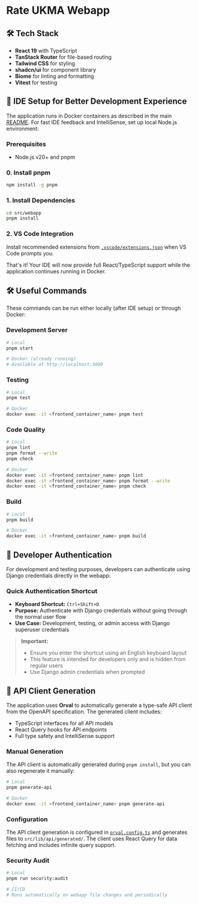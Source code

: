 # Rate UKMA Webapp

## 🛠️ Tech Stack

- **React 19** with TypeScript
- **TanStack Router** for file-based routing
- **Tailwind CSS** for styling
- **shadcn/ui** for component library
- **Biome** for linting and formatting
- **Vitest** for testing

## 🚀 IDE Setup for Better Development Experience

The application runs in Docker containers as described in the main [README](../../README.md). For fast IDE feedback and IntelliSense, set up local Node.js environment:

### Prerequisites

- Node.js v20+ and pnpm

### 0. Install pnpm

```bash
npm install -g pnpm
```

### 1. Install Dependencies

```bash
cd src/webapp
pnpm install
```

### 2. VS Code Integration

Install recommended extensions from [`.vscode/extensions.json`](../../.vscode/extensions.json) when VS Code prompts you.

That's it! Your IDE will now provide full React/TypeScript support while the application continues running in Docker.

## 🛠️ Useful Commands

These commands can be run either locally (after IDE setup) or through Docker:

### Development Server

```bash
# Local
pnpm start

# Docker (already running)
# Available at http://localhost:3000
```

### Testing

```bash
# Local
pnpm test

# Docker
docker exec -it <frontend_container_name> pnpm test
```

### Code Quality

```bash
# Local
pnpm lint
pnpm format --write
pnpm check

# Docker
docker exec -it <frontend_container_name> pnpm lint
docker exec -it <frontend_container_name> pnpm format --write
docker exec -it <frontend_container_name> pnpm check
```

### Build

```bash
# Local
pnpm build

# Docker
docker exec -it <frontend_container_name> pnpm build
```

## 🔐 Developer Authentication

For development and testing purposes, developers can authenticate using Django credentials directly in the webapp:

### Quick Authentication Shortcut

- **Keyboard Shortcut:** `Ctrl+Shift+D`
- **Purpose:** Authenticate with Django credentials without going through the normal user flow
- **Use Case:** Development, testing, or admin access with Django superuser credentials

> **Important:**
>
> - Ensure you enter the shortcut using an English keyboard layout
> - This feature is intended for developers only and is hidden from regular users
> - Use Django admin credentials when prompted

## 🔌 API Client Generation

The application uses **Orval** to automatically generate a type-safe API client from the OpenAPI specification. The generated client includes:

- TypeScript interfaces for all API models
- React Query hooks for API endpoints
- Full type safety and IntelliSense support

### Manual Generation

The API client is automatically generated during `pnpm install`, but you can also regenerate it manually:

```bash
# Local
pnpm generate-api

# Docker
docker exec -it <frontend_container_name> pnpm generate-api
```

### Configuration

The API client generation is configured in [`orval.config.ts`](./orval.config.ts) and generates files to `src/lib/api/generated/`. The client uses React Query for data fetching and includes infinite query support.

### Security Audit

```bash
# Local
pnpm run security:audit

# CI/CD
# Runs automatically on webapp file changes and periodically
```

